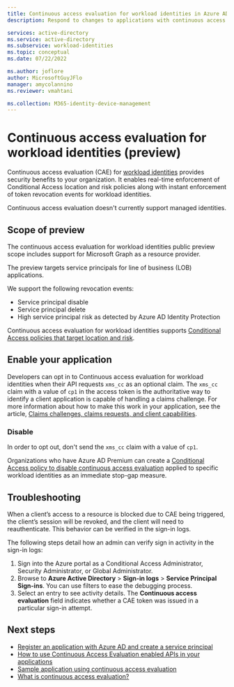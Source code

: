 ```yaml
---
title: Continuous access evaluation for workload identities in Azure AD
description: Respond to changes to applications with continuous access evaluation for workload identities in Azure AD

services: active-directory
ms.service: active-directory
ms.subservice: workload-identities
ms.topic: conceptual
ms.date: 07/22/2022

ms.author: joflore
author: MicrosoftGuyJFlo
manager: amycolannino
ms.reviewer: vmahtani

ms.collection: M365-identity-device-management
---
```

# Continuous access evaluation for workload identities (preview)

Continuous access evaluation (CAE) for [workload identities](../develop/workload-identities-overview.md) provides security benefits to your organization. It enables real-time enforcement of Conditional Access location and risk policies along with instant enforcement of token revocation events for workload identities. 

Continuous access evaluation doesn't currently support managed identities.

## Scope of preview

The continuous access evaluation for workload identities public preview scope includes support for Microsoft Graph as a resource provider.

The preview targets service principals for line of business (LOB) applications.

We support the following revocation events:

- Service principal disable
- Service principal delete
- High service principal risk as detected by Azure AD Identity Protection

Continuous access evaluation for workload identities supports [Conditional Access policies that target location and risk](workload-identity.md#implementation).

## Enable your application

Developers can opt in to Continuous access evaluation for workload identities when their API requests `xms_cc` as an optional claim. The `xms_cc` claim with a value of `cp1` in the access token is the authoritative way to identify a client application is capable of handling a claims challenge. For more information about how to make this work in your application, see the article, [Claims challenges, claims requests, and client capabilities](../develop/claims-challenge.md).

### Disable 

In order to opt out, don't send the `xms_cc` claim with a value of `cp1`. 

Organizations who have Azure AD Premium can create a [Conditional Access policy to disable continuous access evaluation](concept-conditional-access-session.md#customize-continuous-access-evaluation) applied to specific workload identities as an immediate stop-gap measure.

## Troubleshooting

When a client’s access to a resource is blocked due to CAE being triggered, the client’s session will be revoked, and the client will need to reauthenticate. This behavior can be verified in the sign-in logs. 

The following steps detail how an admin can verify sign in activity in the sign-in logs: 

1. Sign into the Azure portal as a Conditional Access Administrator, Security Administrator, or Global Administrator.
1. Browse to **Azure Active Directory** > **Sign-in logs** > **Service Principal Sign-ins**. You can use filters to ease the debugging process. 
1. Select an entry to see activity details. The **Continuous access evaluation** field indicates whether a CAE token was issued in a particular sign-in attempt. 

## Next steps

- [Register an application with Azure AD and create a service principal](../develop/howto-create-service-principal-portal.md#register-an-application-with-azure-ad-and-create-a-service-principal)
- [How to use Continuous Access Evaluation enabled APIs in your applications](../develop/app-resilience-continuous-access-evaluation.md)
- [Sample application using continuous access evaluation](https://github.com/Azure-Samples/ms-identity-dotnetcore-daemon-graph-cae)
- [What is continuous access evaluation?](../conditional-access/concept-continuous-access-evaluation.md)
